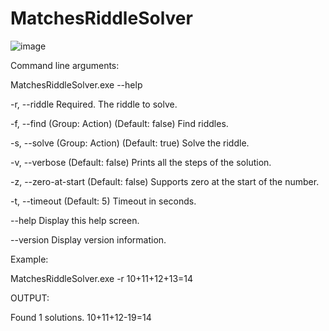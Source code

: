 # MatchesRiddleSolver

![image](https://github.com/user-attachments/assets/f3cb67ca-b60d-44d7-9a68-22146f8e2832)

Command line arguments:

MatchesRiddleSolver.exe --help

  -r, --riddle           Required. The riddle to solve.

  -f, --find             (Group: Action) (Default: false) Find riddles.

  -s, --solve            (Group: Action) (Default: true) Solve the riddle.

  -v, --verbose          (Default: false) Prints all the steps of the solution.

  -z, --zero-at-start    (Default: false) Supports zero at the start of the number.

  -t, --timeout          (Default: 5) Timeout in seconds.

  --help                 Display this help screen.

  --version              Display version information.

  
Example:

MatchesRiddleSolver.exe -r 10+11+12+13=14

OUTPUT:

Found 1 solutions.
10+11+12-19=14
